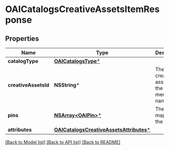 # OAICatalogsCreativeAssetsItemResponse

## Properties
Name | Type | Description | Notes
------------ | ------------- | ------------- | -------------
**catalogType** | [**OAICatalogsType***](OAICatalogsType.md) |  | 
**creativeAssetsId** | **NSString*** | The catalog creative assets id in the merchant namespace | [optional] 
**pins** | [**NSArray&lt;OAIPin&gt;***](OAIPin.md) | The pins mapped to the item | [optional] 
**attributes** | [**OAICatalogsCreativeAssetsAttributes***](OAICatalogsCreativeAssetsAttributes.md) |  | [optional] 

[[Back to Model list]](../README.md#documentation-for-models) [[Back to API list]](../README.md#documentation-for-api-endpoints) [[Back to README]](../README.md)


